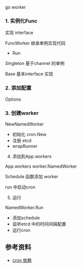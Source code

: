 <!-- ---
title: go worker
date: 2019-02-14 20:54:48
category: language, go, advance
--- -->

go worker

### 1. 实例化Func

实现 interface

FuncWorker 继承单例实现代码

- Run

Singleton 基于channel 的单例

Base 基本interface 实现

### 2. 添加配置

Options


### 3. 创建worker

NewNamedWorker 

- 初始化 cron.New
- 注册 etcd
- wrapRunner

4. 添加到App.workers 

App.workers worker.NamedWorker

Schedule 函数添加 worker

run 中启动cron

5. 运行

NamedWorker.Run

- 添加schedule
- 监听etcd 中的时间间隔配置
- 运行cron



## 参考资料

- [cron 依赖](github.com/robfig/cron)


